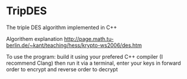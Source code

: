 # TripDES
The triple DES algorithm implemented in C++ 

Algorithem explanation http://page.math.tu-berlin.de/~kant/teaching/hess/krypto-ws2006/des.htm

To use the program: build it using your prefered C++ compiler (I recommend Clang) then run it via a terminal,
enter your keys in forward order to encrypt and reverse order to decrypt
